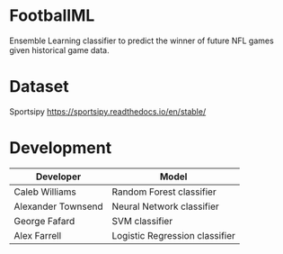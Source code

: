 # FootballML
Ensemble Learning classifier to predict the winner of future NFL games given historical game data.

# Dataset
Sportsipy https://sportsipy.readthedocs.io/en/stable/

# Development
| Developer          | Model                          |
|--------------------|--------------------------------|
| Caleb Williams     | Random Forest classifier       |
| Alexander Townsend | Neural Network classifier      |
| George Fafard      | SVM classifier                 |
| Alex Farrell       | Logistic Regression classifier |
